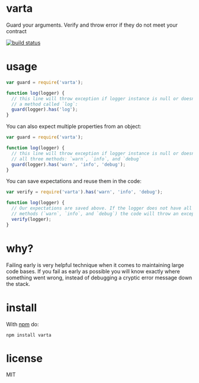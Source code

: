 # varta

Guard your arguments. Verify and throw error if they do not meet your contract

[![build status](https://secure.travis-ci.org/anvaka/varta.png)](http://travis-ci.org/anvaka/varta)

# usage

``` javascript
var guard = require('varta');

function log(logger) {
  // this line will throw exception if logger instance is null or doesn't have
  // a method called `log`:
  guard(logger).has('log');
}
```

You can also expect multiple properties from an object:

``` javascript
var guard = require('varta');

function log(logger) {
  // this line will throw exception if logger instance is null or doesn't have
  // all three methods: `warn`, `info`, and `debug`
  guard(logger).has('warn', 'info', 'debug');
}
```

You can save expectations and reuse them in the code:

``` javascript
var verify = require('varta').has('warn', 'info', 'debug');

function log(logger) {
  // Our expectations are saved above. If the logger does not have all three
  // methods (`warn`, `info`, and `debug`) the code will throw an exception
  verify(logger);
}
```

# why?

Failing early is very helpful technique when it comes to maintaining large
code bases. If you fail as early as possible you will know exactly where something
went wrong, instead of debugging a cryptic error message down the stack.

# install

With [npm](https://npmjs.org) do:

```
npm install varta
```

# license

MIT
